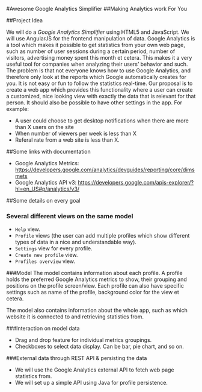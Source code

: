 #Awesome Google Analytics Simplifier
##Making Analytics work For You

##Project Idea

We will do a _Google Analytics Simplifier_ using HTML5 and JavaScript. We will use AngularJS for the frontend manipulation of data. Google Analytics is a tool which makes it possible to get statistics from your own web page, such as number of user sessions during a certain period, number of visitors, advertising money spent this month et cetera. This makes it a very useful tool for companies when analyzing their users’ behavior and such. 
The problem is that not everyone knows how to use Google Analytics, and therefore only look at the reports which Google automatically creates for you. It is not easy or fun to follow the statistics real-time. 
Our proposal is to create a web app which provides this functionality where a user can create a customized, nice looking view with exactly the data that is relevant for that person. It should also be possible to have other settings in the app. 
For example:
 * A user could choose to get desktop notifications when there are more than X users on the site
 * When number of viewers per week is less than X
 * Referal rate from a web site is less than X.

##Some links with documentation

* Google Analytics Metrics: https://developers.google.com/analytics/devguides/reporting/core/dimsmets
* Google Analytics API v3: https://developers.google.com/apis-explorer/?hl=en_US#p/analytics/v3/

##Some details on every goal

### Several different views on the same model
* `Help` view.
* `Profile` views (the user can add multiple profiles which show different types of data in a nice and understandable way).
* `Settings` view for every profile.
* `Create new profile` view.
* `Profiles overview` view.

###Model
The model contains information about each profile. A profile holds the preferred Google Analytics metrics to show, their grouping and positions on the profile screen/view. Each profile can also have specific settings such as name of the profile, background color for the view et cetera.

The model also contains information about the whole app, such as which website it is connected to and retrieving statistics from.

###Interaction on model data
* Drag and drop feature for individual metrics groupings.
* Checkboxes to select data display. Can be bar, pie chart, and so on.

###External data through REST API & persisting the data
* We will use the Google Analytics external API to fetch web page statistics from.
* We will set up a simple API using Java for profile persistence.
